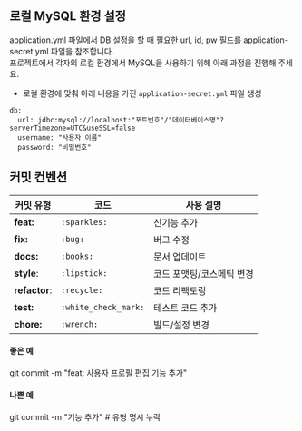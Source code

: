## 로컬 MySQL 환경 설정
application.yml 파일에서 DB 설정을 할 때 필요한 url, id, pw 필드를 application-secret.yml 파일을 참조합니다.  
프로젝트에서 각자의 로컬 환경에서 MySQL을 사용하기 위해 아래 과정을 진행해 주세요.

- 로컬 환경에 맞춰 아래 내용을 가진 `application-secret.yml` 파일 생성
```
db:
  url: jdbc:mysql://localhost:"포트번호"/"데이터베이스명"?serverTimezone=UTC&useSSL=false
  username: "사용자 이름"
  password: "비밀번호"
```
## 커밋 컨벤션
| 커밋 유형 | 코드 | 사용 설명 |
| --- | --- | --- |
| **feat:** | `:sparkles:` | 신기능 추가 |
| **fix:** | `:bug:` | 버그 수정 |
| **docs:** | `:books:` | 문서 업데이트 |
| **style**: | `:lipstick:` | 코드 포맷팅/코스메틱 변경 |
| **refactor**: | `:recycle:` | 코드 리팩토링 |
| **test:** | `:white_check_mark:` | 테스트 코드 추가 |
| **chore:** | `:wrench:` | 빌드/설정 변경 |

#### 좋은 예
git commit -m "feat: 사용자 프로필 편집 기능 추가"

#### 나쁜 예
git commit -m "기능 추가"  # 유형 명시 누락
